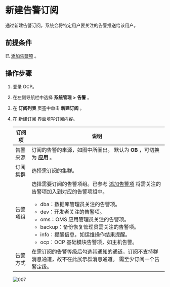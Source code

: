 新建告警订阅
===========================

通过新建告警订阅，系统会将特定用户要关注的告警推送给该用户。

前提条件
-------------------------

已 [添加告警项](../9.use-alert-management/7.alarm-group.md) 。

操作步骤
-------------------------

1. 登录 OCP。



2. 在左侧导航栏中选择 **系统管理** **\>** **告警** 。



3. 在 **订阅列表** 页签中单击 **新建订阅** 。



4. 在 新建订阅 界面填写订阅内容。



   | 订阅项  |                                                                                                                                                                                                                                            说明                                                                                                                                                                                                                                            |
   |------|------------------------------------------------------------------------------------------------------------------------------------------------------------------------------------------------------------------------------------------------------------------------------------------------------------------------------------------------------------------------------------------------------------------------------------------------------------------------------------------|
   | 告警来源 | 订阅的告警的来源，如图中所圈出。 默认为 **OB** ，可切换为 **应用** 。                                                                                                                                                                                                                                                                                                                                                                                                                               |
   | 订阅集群 | 选择需订阅的集群。                                                                                                                                                                                                                                                                                                                                                                                                                                                                                |
   | 告警项组 | 选择需要订阅的告警项组。已参考 [添加告警项](../9.use-alert-management/7.alarm-group.md) 将需关注的告警项加入到对应的告警项组中。 <ul><li> dba：数据库管理员关注的告警项。   </li><li>dev：开发者关注的告警项。   </li><li> oms：OMS 应用管理员关注的告警项。  </li><li> backup：备份恢复管理员需关注的告警项。   </li><li>info：提醒信息，如运维操作结果提醒。   </li><li> ocp：OCP 基础模块告警项，如主机告警。 </li></ul>   |
   | 告警方式 | 在需订阅的告警等级后勾选其通知的通道，订阅不支持群消息通道，故不在此展示群消息通道。 需至少订阅一个告警定级。                                                                                                                                                                                                                                                                                                                                                                                                                  |



   ![007](https://help-static-aliyun-doc.aliyuncs.com/assets/img/zh-CN/6119060261/p271531.png)
